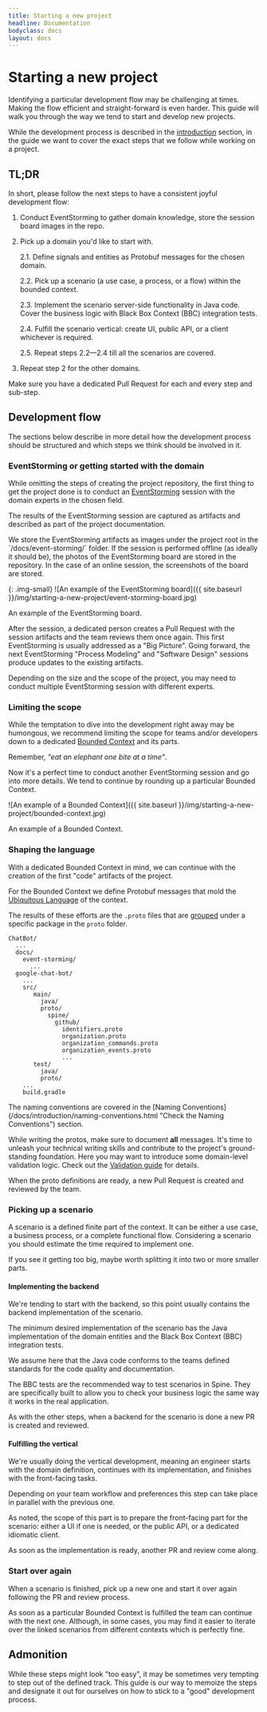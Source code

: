 ```yaml
---
title: Starting a new project
headline: Documentation
bodyclass: docs
layout: docs
---
```


# Starting a new project

<p class="lead">Identifying a particular development flow may be challenging at times. 
Making the flow efficient and straight-forward is even harder. This guide will walk you through 
the way we tend to start and develop new projects.</p>

While the development process is described in the [introduction](/docs/introduction 
"Check the Introduction") section, in the guide we want to cover the exact steps that we follow 
while working on a project.

## TL;DR 

In short, please follow the next steps to have a consistent joyful development flow:

1. Conduct EventStorming to gather domain knowledge, store the session board images in the repo.

2. Pick up a domain you'd like to start with.

    2.1. Define signals and entities as Protobuf messages for the chosen domain.

    2.2. Pick up a scenario (a use case, a process, or a flow) within the bounded context.
    
    2.3. Implement the scenario server-side functionality in Java code. Cover the business logic
        with Black Box Context (BBC) integration tests.
        
    2.4. Fulfill the scenario vertical: create UI, public API, or a client whichever is required.
    
    2.5. Repeat steps 2.2—2.4 till all the scenarios are covered.

3. Repeat step 2 for the other domains.

Make sure you have a dedicated Pull Request for each and every step and sub-step.

## Development flow

The sections below describe in more detail how the development process should be structured
and which steps we think should be involved in it.

### EventStorming or getting started with the domain

While omitting the steps of creating the project repository, the first thing to get the project
done is to conduct an [EventStorming](https://eventstorming.com "Learn more about EventStorming") 
session with the domain experts in the chosen field.

The results of the EventStorming session are captured as artifacts and described as part of the 
project documentation.

<p class="note">We store the EventStorming artifacts as images under the project root in the 
`/docs/event-storming/` folder. If the session is performed offline (as ideally it should be), 
the photos of the EventStorming board are stored in the repository. In the case of an online 
session, the screenshots of the board are stored.</p>

{: .img-small}
![An example of the EventStorming board]({{ site.baseurl }}/img/starting-a-new-project/event-storming-board.jpg)
<p class = "text-center font-weight-light">An example of the EventStorming board.</p>

After the session, a dedicated person creates a Pull Request with the session artifacts and the 
team reviews them once again. This first EventStorming is usually addressed as a "Big Picture". 
Going forward, the next EventStorming "Process Modeling" and "Software Design" sessions 
produce updates to the existing artifacts.

Depending on the size and the scope of the project, you may need to conduct multiple EventStorming 
session with different experts.

### Limiting the scope

While the temptation to dive into the development right away may be humongous, we recommend limiting
the scope for teams and/or developers down to a dedicated 
[Bounded Context](/docs/introduction/concepts.html#bounded-context) and its parts.

<p class="note">Remember, <i>"eat an elephant one bite at a time"</i>.</p>

Now it's a perfect time to conduct another EventStorming session and go into more details. 
We tend to continue by rounding up a particular Bounded Context.

![An example of a Bounded Context]({{ site.baseurl }}/img/starting-a-new-project/bounded-context.jpg)
<p class = "text-center font-weight-light">An example of a Bounded Context.</p>

### Shaping the language

With a dedicated Bounded Context in mind, we can continue with the creation of the first "code" 
artifacts of the project. 

For the Bounded Context we define Protobuf messages that mold the 
[Ubiquitous Language](https://martinfowler.com/bliki/UbiquitousLanguage.html 
"Learn more about the Ubiquitous Language") of the context. 

The results of these efforts are the `.proto` files that are 
[grouped](/docs/introduction/project-structure.html#example "Example Project structure") under a 
specific package in the `proto` folder.

```
ChatBot/
  ...
  docs/
    event-storming/
      ...
  google-chat-bot/
    ...
    src/
       main/
         java/
         proto/
           spine/
             github/
               identifiers.proto
               organization.proto
               organization_commands.proto
               organization_events.proto
               ...
       test/
         java/
         proto/
    ...     
    build.gradle
```

<p class="note">The naming conventions are covered in the 
[Naming Conventions](/docs/introduction/naming-conventions.html "Check the Naming Conventions") 
section.</p>

While writing the protos, make sure to document **all** messages. It's time to unleash 
your technical writing skills and contribute to the project's ground-standing foundation. 
Here you may want to introduce some domain-level validation logic. Check out the 
[Validation guide](/docs/guides/validation.html "Learn more about Validation") for details.

When the proto definitions are ready, a new Pull Request is created and reviewed by the team.

### Picking up a scenario

A scenario is a defined finite part of the context. It can be either a use case, a business process, 
or a complete functional flow. Considering a scenario you should estimate the time required to 
implement one.

If you see it getting too big, maybe worth splitting it into two or more smaller parts.

#### Implementing the backend

We're tending to start with the backend, so this point usually contains the backend implementation
of the scenario.

The minimum desired implementation of the scenario has the Java implementation of the domain
entities and the Black Box Context (BBC) integration tests. 

We assume here that the Java code conforms to the teams defined standards for the code quality 
and documentation. 

The BBC tests are the recommended way to test scenarios in Spine. They are specifically 
built to allow you to check your business logic the same way it works in the real application.

<!-- //TODO:2020-07-20:yuri-sergiichuk: add links to the BBC examples/guides -->

As with the other steps, when a backend for the scenario is done a new PR is created and reviewed.

#### Fulfilling the vertical

We're usually doing the vertical development, meaning an engineer starts with 
the domain definition, continues with its implementation, and finishes with the front-facing tasks.

Depending on your team workflow and preferences this step can take place in parallel 
with the previous one.

As noted, the scope of this part is to prepare the front-facing part for the scenario: 
either a UI if one is needed, or the public API, or a dedicated idiomatic client.

As soon as the implementation is ready, another PR and review come along.

### Start over again

When a scenario is finished, pick up a new one and start it over again following the PR and review
process.

As soon as a particular Bounded Context is fulfilled the team can continue with the next one.
Although, in some cases, you may find it easier to iterate over the linked scenarios from 
different contexts which is perfectly fine.

## Admonition

While these steps might look "too easy", it may be sometimes very tempting to step out of the 
defined track. This guide is our way to memoize the steps and designate it out for ourselves on how
to stick to a "good" development process.
